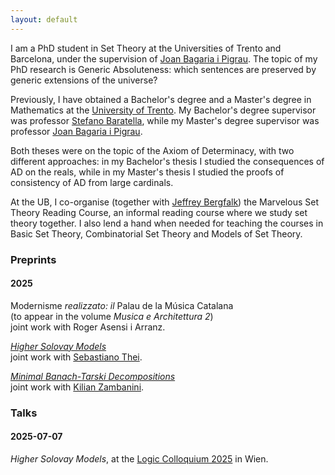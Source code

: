 ```yaml
---
layout: default
---
```


I am a PhD student in Set Theory at the Universities of Trento and Barcelona, under the supervision of <a href="https://en.wikipedia.org/wiki/Joan_Bagaria">Joan Bagaria i Pigrau</a>. The topic of my PhD research is Generic Absoluteness: which sentences are preserved by generic extensions of the universe?

Previously, I have obtained a Bachelor's degree and a Master's degree in Mathematics at the <a href="https://www.unitn.it/it">University of Trento</a>. My Bachelor's degree supervisor was professor <a href="https://webapps.unitn.it/du/it/Persona/PER0003680/Curriculum">Stefano Baratella</a>, while my Master's degree supervisor was professor <a href="https://en.wikipedia.org/wiki/Joan_Bagaria">Joan Bagaria i Pigrau</a>.

Both theses were on the topic of the Axiom of Determinacy, with two different approaches: in my Bachelor's thesis I studied the consequences of AD on the reals, while in my Master's thesis I studied the proofs of consistency of AD from large cardinals.

At the UB, I co-organise (together with <a href="https://www.jeffreybergfalk.com/home">Jeffrey Bergfalk</a>) the Marvelous Set Theory Reading Course, an informal reading course where we study set theory together. I also lend a hand when needed for teaching the courses in Basic Set Theory, Combinatorial Set Theory and Models of Set Theory.

<h3>Preprints</h3>

<div class="timeline">
   <div class="timeline-year">
      <h4 class="year">2025</h4>
      <div class="timeline-events">
       <div class="timeline-item">
          <p> Modernisme <i>realizzato: il</i> Palau de la Música Catalana<br>(to appear in the volume <i>Musica e Architettura 2</i>)<br> joint work with Roger Asensi i Arranz.</p>
        </div>
        <div class="timeline-item">
          <p> <i><a href="https://arxiv.org/abs/2507.19129">Higher Solovay Models</a></i> <br>joint work with <a href="https://it.wikipedia.org/wiki/Sebastiano_Thei">Sebastiano Thei</a>.</p>
        </div>
        <div class="timeline-item">
          <p> <i><a href="https://arxiv.org/abs/2507.17517">Minimal Banach-Tarski Decompositions</a></i> <br>joint work with <a href="https://webapps.unitn.it/du/it/Persona/PER0208829">Kilian Zambanini</a>.</p>
        </div>
      </div>
    </div>
</div>

<h3>Talks</h3>

<div class="timeline">
   <div class="timeline-year">
      <h4 class="year">2025-07-07</h4>
      <div class="timeline-events">
        <div class="timeline-item">
          <p> <i>Higher Solovay Models</i>, at the <a href="https://www.colloquium.co/lc2025">Logic Colloquium 2025</a> in Wien.</p>
        </div>      
      </div>
    </div>
</div>
